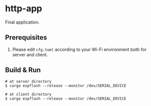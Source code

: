 # http-app

Final application.

## Prerequisites

1. Please edit `cfg.toml` according to your Wi-Fi environment both for server and client.

## Build & Run

```console
# at server directory
$ cargo espflash --release --monitor /dev/SERIAL_DEVICE
```

```console
# at client directory
$ cargo espflash --release --monitor /dev/SERIAL_DEVICE
```
